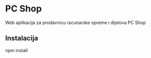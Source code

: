 # PC Shop
Web aplikacija za prodavnicu racunarske opreme i dijelova PC Shop

## Instalacija
npm install
